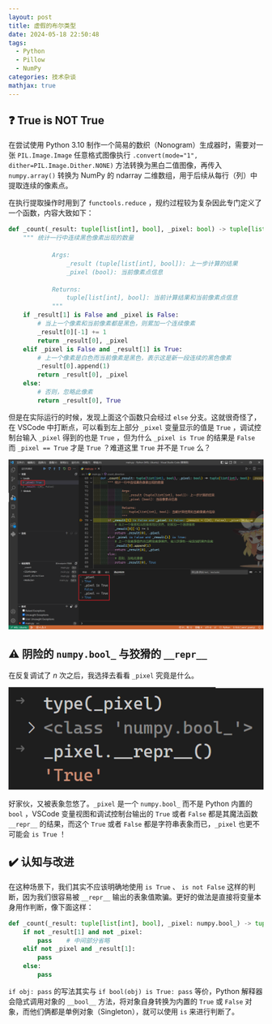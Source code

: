 ```yaml
---
layout: post
title: 虚假的布尔类型
date: 2024-05-18 22:50:48
tags:
  - Python
  - Pillow
  - NumPy
categories: 技术杂谈
mathjax: true
---
```


## :question: True is NOT True

在尝试使用 Python 3.10 制作一个简易的数织（Nonogram）生成器时，需要对一张 `PIL.Image.Image` 任意格式图像执行 `.convert(mode="1", dither=PIL.Image.Dither.NONE)` 方法转换为黑白二值图像，再传入 `numpy.array()` 转换为 NumPy 的 ndarray 二维数组，用于后续从每行（列）中提取连续的像素点。

在执行提取操作时用到了 `functools.reduce` ，规约过程较为复杂因此专门定义了一个函数，内容大致如下：

```python
def _count(_result: tuple[list[int], bool], _pixel: bool) -> tuple[list[int], bool]:
    """ 统计一行中连续黑色像素出现的数量

            Args:
                _result (tuple[list[int], bool]): 上一步计算的结果
                _pixel (bool): 当前像素点信息

            Returns:
                tuple[list[int], bool]: 当前计算结果和当前像素点信息
            """
    if _result[1] is False and _pixel is False:
        # 当上一个像素和当前像素都是黑色，则累加一个连续像素
        _result[0][-1] += 1
        return _result[0], _pixel
    elif _pixel is False and _result[1] is True:
        # 上一个像素是白色而当前像素是黑色，表示这是新一段连续的黑色像素
        _result[0].append(1)
        return _result[0], _pixel
    else:
        # 否则，忽略此像素
        return _result[0], True
```

但是在实际运行的时候，发现上面这个函数只会经过 `else` 分支。这就很奇怪了，在 VSCode 中打断点，可以看到左上部分 `_pixel` 变量显示的值是 `True` ，调试控制台输入 `_pixel` 得到的也是 `True` ，但为什么 `_pixel is True` 的结果是 `False` 而 `_pixel == True` 才是 `True` ？难道这里 `True` 并不是 `True` 么？

![image-20221011000858341](fake-boolean/image-20221011000858341.png)

## :warning: 阴险的 `numpy.bool_` 与狡猾的 `__repr__`

在反复调试了 $n$ 次之后，我选择去看看 `_pixel` 究竟是什么。

![image-20221011001516306](fake-boolean/image-20221011001516306.png)

好家伙，又被表象忽悠了。`_pixel` 是一个 `numpy.bool_` 而不是 Python 内置的 `bool` ，VSCode 变量视图和调试控制台输出的 `True` 或者 `False` 都是其魔法函数 `__repr__` 的结果，而这个 `True` 或者 `False` 都是字符串表象而已，`_pixel` 也更不可能会 `is True` ！

## :heavy_check_mark: 认知与改进

在这种场景下，我们其实不应该明确地使用 `is True` 、 `is not False` 这样的判断，因为我们很容易被 `__repr__` 输出的表象值欺骗。更好的做法是直接将变量本身用作判断，像下面这样：

```python
def _count(_result: tuple[list[int], bool], _pixel: numpy.bool_) -> tuple[list[int], bool]:
    if not _result[1] and not _pixel:
        pass	# 中间部分省略
    elif not _pixel and _result[1]:
        pass
    else:
        pass
```

`if obj: pass` 的写法其实与 `if bool(obj) is True: pass` 等价，Python 解释器会隐式调用对象的 `__bool__` 方法，将对象自身转换为内置的 `True` 或 `False` 对象，而他们俩都是单例对象（Singleton），就可以使用 `is` 来进行判断了。
